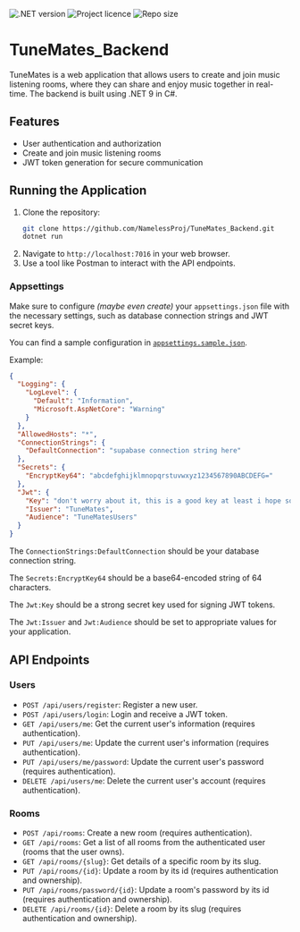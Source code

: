 ![.NET version](https://img.shields.io/badge/.NET_9-512BD4?style=for-the-badge)
![Project licence](https://img.shields.io/github/license/NamelessProj/TuneMates_Backend?style=for-the-badge)
![Repo size](https://img.shields.io/github/repo-size/NamelessProj/TuneMates_Backend?style=for-the-badge)

# TuneMates_Backend
TuneMates is a web application that allows users to create and join music listening rooms, 
where they can share and enjoy music together in real-time. The backend is built using .NET 9 in C#.

## Features
- User authentication and authorization
- Create and join music listening rooms
- JWT token generation for secure communication

## Running the Application
1. Clone the repository:
   ```bash
   git clone https://github.com/NamelessProj/TuneMates_Backend.git 
   dotnet run
   ```
1. Navigate to `http://localhost:7016` in your web browser.
1. Use a tool like Postman to interact with the API endpoints.

### Appsettings
Make sure to configure _(maybe even create)_ your `appsettings.json` file with the necessary settings, such as database connection strings and JWT secret keys.

You can find a sample configuration in [`appsettings.sample.json`](/appsettings.sample.json).

Example:
```json
{
  "Logging": {
    "LogLevel": {
      "Default": "Information",
      "Microsoft.AspNetCore": "Warning"
    }
  },
  "AllowedHosts": "*",
  "ConnectionStrings": {
    "DefaultConnection": "supabase connection string here"
  },
  "Secrets": {
    "EncryptKey64": "abcdefghijklmnopqrstuvwxyz1234567890ABCDEFG="
  },
  "Jwt": {
    "Key": "don't worry about it, this is a good key at least i hope so",
    "Issuer": "TuneMates",
    "Audience": "TuneMatesUsers"
  }
}
```

The `ConnectionStrings:DefaultConnection` should be your database connection string.

The `Secrets:EncryptKey64` should be a base64-encoded string of 64 characters.

The `Jwt:Key` should be a strong secret key used for signing JWT tokens.

The `Jwt:Issuer` and `Jwt:Audience` should be set to appropriate values for your application.

## API Endpoints
### Users
- `POST /api/users/register`: Register a new user.
- `POST /api/users/login`: Login and receive a JWT token.
- `GET /api/users/me`: Get the current user's information (requires authentication).
- `PUT /api/users/me`: Update the current user's information (requires authentication).
- `PUT /api/users/me/password`: Update the current user's password (requires authentication).
- `DELETE /api/users/me`: Delete the current user's account (requires authentication).

### Rooms
- `POST /api/rooms`: Create a new room (requires authentication).
- `GET /api/rooms`: Get a list of all rooms from the authenticated user (rooms that the user owns).
- `GET /api/rooms/{slug}`: Get details of a specific room by its slug.
- `PUT /api/rooms/{id}`: Update a room by its id (requires authentication and ownership).
- `PUT /api/rooms/password/{id}`: Update a room's password by its id (requires authentication and ownership).
- `DELETE /api/rooms/{id}`: Delete a room by its slug (requires authentication and ownership).